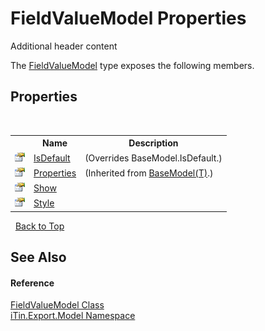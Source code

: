 # FieldValueModel Properties
Additional header content 

The <a href="9472650e-8fa1-90e8-0f39-351075c9eda1">FieldValueModel</a> type exposes the following members.


## Properties
&nbsp;<table><tr><th></th><th>Name</th><th>Description</th></tr><tr><td>![Public property](media/pubproperty.gif "Public property")</td><td><a href="efe178da-4ac2-ea25-545b-93c67ff47c02">IsDefault</a></td><td> (Overrides BaseModel.IsDefault.)</td></tr><tr><td>![Public property](media/pubproperty.gif "Public property")</td><td><a href="7e88785e-5670-4515-defa-d3f60ae16111">Properties</a></td><td> (Inherited from <a href="6632f561-4175-f1f2-939c-ac8b10159529">BaseModel(T)</a>.)</td></tr><tr><td>![Public property](media/pubproperty.gif "Public property")</td><td><a href="28f1979a-54b6-f63b-8c47-c2545fd3c9a9">Show</a></td><td /></tr><tr><td>![Public property](media/pubproperty.gif "Public property")</td><td><a href="25f285a4-1062-e066-72bc-932ffb7683b4">Style</a></td><td /></tr></table>&nbsp;
<a href="#fieldvaluemodel-properties">Back to Top</a>

## See Also


#### Reference
<a href="9472650e-8fa1-90e8-0f39-351075c9eda1">FieldValueModel Class</a><br /><a href="ef57ffcc-e95e-b212-5a46-9aa6f5a3511f">iTin.Export.Model Namespace</a><br />